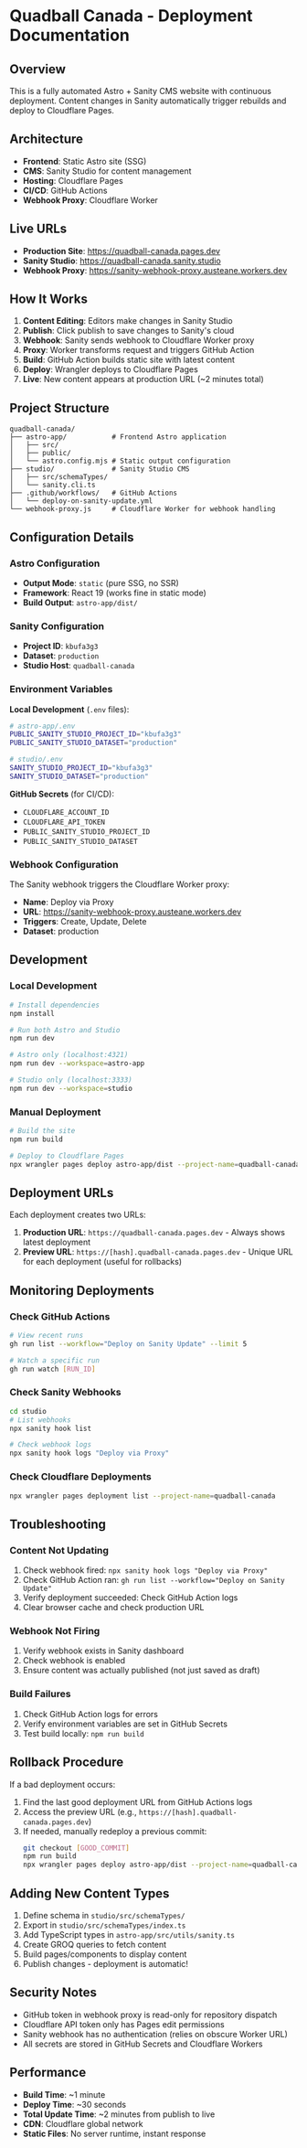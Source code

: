 # Quadball Canada - Deployment Documentation

## Overview

This is a fully automated Astro + Sanity CMS website with continuous deployment. Content changes in Sanity automatically trigger rebuilds and deploy to Cloudflare Pages.

## Architecture

- **Frontend**: Static Astro site (SSG)
- **CMS**: Sanity Studio for content management
- **Hosting**: Cloudflare Pages
- **CI/CD**: GitHub Actions
- **Webhook Proxy**: Cloudflare Worker

## Live URLs

- **Production Site**: https://quadball-canada.pages.dev
- **Sanity Studio**: https://quadball-canada.sanity.studio
- **Webhook Proxy**: https://sanity-webhook-proxy.austeane.workers.dev

## How It Works

1. **Content Editing**: Editors make changes in Sanity Studio
2. **Publish**: Click publish to save changes to Sanity's cloud
3. **Webhook**: Sanity sends webhook to Cloudflare Worker proxy
4. **Proxy**: Worker transforms request and triggers GitHub Action
5. **Build**: GitHub Action builds static site with latest content
6. **Deploy**: Wrangler deploys to Cloudflare Pages
7. **Live**: New content appears at production URL (~2 minutes total)

## Project Structure

```
quadball-canada/
├── astro-app/           # Frontend Astro application
│   ├── src/
│   ├── public/
│   └── astro.config.mjs # Static output configuration
├── studio/              # Sanity Studio CMS
│   ├── src/schemaTypes/
│   └── sanity.cli.ts
├── .github/workflows/   # GitHub Actions
│   └── deploy-on-sanity-update.yml
└── webhook-proxy.js     # Cloudflare Worker for webhook handling
```

## Configuration Details

### Astro Configuration
- **Output Mode**: `static` (pure SSG, no SSR)
- **Framework**: React 19 (works fine in static mode)
- **Build Output**: `astro-app/dist/`

### Sanity Configuration
- **Project ID**: `kbufa3g3`
- **Dataset**: `production`
- **Studio Host**: `quadball-canada`

### Environment Variables

**Local Development** (`.env` files):
```bash
# astro-app/.env
PUBLIC_SANITY_STUDIO_PROJECT_ID="kbufa3g3"
PUBLIC_SANITY_STUDIO_DATASET="production"

# studio/.env
SANITY_STUDIO_PROJECT_ID="kbufa3g3"
SANITY_STUDIO_DATASET="production"
```

**GitHub Secrets** (for CI/CD):
- `CLOUDFLARE_ACCOUNT_ID`
- `CLOUDFLARE_API_TOKEN`
- `PUBLIC_SANITY_STUDIO_PROJECT_ID`
- `PUBLIC_SANITY_STUDIO_DATASET`

### Webhook Configuration

The Sanity webhook triggers the Cloudflare Worker proxy:
- **Name**: Deploy via Proxy
- **URL**: https://sanity-webhook-proxy.austeane.workers.dev
- **Triggers**: Create, Update, Delete
- **Dataset**: production

## Development

### Local Development
```bash
# Install dependencies
npm install

# Run both Astro and Studio
npm run dev

# Astro only (localhost:4321)
npm run dev --workspace=astro-app

# Studio only (localhost:3333)
npm run dev --workspace=studio
```

### Manual Deployment
```bash
# Build the site
npm run build

# Deploy to Cloudflare Pages
npx wrangler pages deploy astro-app/dist --project-name=quadball-canada
```

## Deployment URLs

Each deployment creates two URLs:
1. **Production URL**: `https://quadball-canada.pages.dev` - Always shows latest deployment
2. **Preview URL**: `https://[hash].quadball-canada.pages.dev` - Unique URL for each deployment (useful for rollbacks)

## Monitoring Deployments

### Check GitHub Actions
```bash
# View recent runs
gh run list --workflow="Deploy on Sanity Update" --limit 5

# Watch a specific run
gh run watch [RUN_ID]
```

### Check Sanity Webhooks
```bash
cd studio
# List webhooks
npx sanity hook list

# Check webhook logs
npx sanity hook logs "Deploy via Proxy"
```

### Check Cloudflare Deployments
```bash
npx wrangler pages deployment list --project-name=quadball-canada
```

## Troubleshooting

### Content Not Updating
1. Check webhook fired: `npx sanity hook logs "Deploy via Proxy"`
2. Check GitHub Action ran: `gh run list --workflow="Deploy on Sanity Update"`
3. Verify deployment succeeded: Check GitHub Action logs
4. Clear browser cache and check production URL

### Webhook Not Firing
1. Verify webhook exists in Sanity dashboard
2. Check webhook is enabled
3. Ensure content was actually published (not just saved as draft)

### Build Failures
1. Check GitHub Action logs for errors
2. Verify environment variables are set in GitHub Secrets
3. Test build locally: `npm run build`

## Rollback Procedure

If a bad deployment occurs:
1. Find the last good deployment URL from GitHub Actions logs
2. Access the preview URL (e.g., `https://[hash].quadball-canada.pages.dev`)
3. If needed, manually redeploy a previous commit:
   ```bash
   git checkout [GOOD_COMMIT]
   npm run build
   npx wrangler pages deploy astro-app/dist --project-name=quadball-canada
   ```

## Adding New Content Types

1. Define schema in `studio/src/schemaTypes/`
2. Export in `studio/src/schemaTypes/index.ts`
3. Add TypeScript types in `astro-app/src/utils/sanity.ts`
4. Create GROQ queries to fetch content
5. Build pages/components to display content
6. Publish changes - deployment is automatic!

## Security Notes

- GitHub token in webhook proxy is read-only for repository dispatch
- Cloudflare API token only has Pages edit permissions
- Sanity webhook has no authentication (relies on obscure Worker URL)
- All secrets are stored in GitHub Secrets and Cloudflare Workers

## Performance

- **Build Time**: ~1 minute
- **Deploy Time**: ~30 seconds
- **Total Update Time**: ~2 minutes from publish to live
- **CDN**: Cloudflare global network
- **Static Files**: No server runtime, instant response
